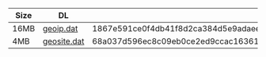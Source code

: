 |    Size   |     DL  | sha512sum |
|  ---  |  ---  |  ---  |
| 16MB | [geoip.dat](https://cdn.jsdelivr.net/gh/googleians/Rules@main/geoip.dat) | 1867e591ce0f4db41f8d2ca384d5e9adaee4fbebb5f0d0aa88c972717d490622d46748cdfaa689c9e4f1e316efe89ba0b3d184f71f7fa322d447777cff6dfac8 |
| 4MB | [geosite.dat](https://cdn.jsdelivr.net/gh/googleians/Rules@main/geosite.dat) | 68a037d596ec8c09eb0ce2ed9ccac1636131f8dc14c6c539a2a9c8357036f993e03b66d8a7155ec34386bcddb37812aebd2c986e8b32a15b1be347021922d9a1 |
